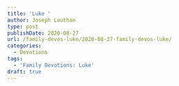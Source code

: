 ```yaml
---
title: 'Luke '
author: Joseph Louthan
type: post
publishDate: 2020-08-27
url: /family-devos-luke/2020-08-27-family-devos-luke/
categories:
  - Devotions
tags:
  - 'Family Devotions: Luke'
draft: true
---
```

